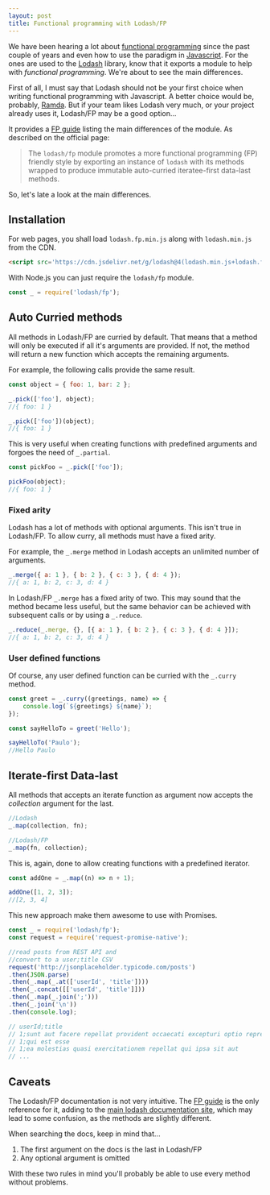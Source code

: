 ```yaml
---
layout: post
title: Functional programming with Lodash/FP
---
```


We have been hearing a lot about [functional programming](https://en.wikipedia.org/wiki/Functional_programming) since the past couple of years and even how to use the paradigm in [Javascript](https://developer.mozilla.org/en-US/docs/Web/JavaScript). For the ones are used to the [Lodash](https://lodash.com/) library, know that it exports a module to help with _functional programming_. We're about to see the main differences.

First of all, I must say that Lodash should not be your first choice when writing functional programming with Javascript. A better choice would be, probably, [Ramda](http://ramdajs.com/). But if your team likes Lodash very much, or your project already uses it, Lodash/FP may be a good option...

It provides a [FP guide](https://github.com/lodash/lodash/wiki/FP-Guide) listing the main differences of the module. As described on the official page:

> The `lodash/fp` module promotes a more functional programming (FP) friendly style by exporting an instance of `lodash` with its methods wrapped to produce immutable auto-curried iteratee-first data-last methods.

So, let's late a look at the main differences.

## Installation

For web pages, you shall load `lodash.fp.min.js` along with `lodash.min.js` from the CDN.

```html
<script src='https://cdn.jsdelivr.net/g/lodash@4(lodash.min.js+lodash.fp.min.js)'></script>
```

With Node.js you can just require the `lodash/fp` module.

```javascript
const _ = require('lodash/fp');
```

## Auto Curried methods

All methods in Lodash/FP are curried by default. That means that a method will only be executed if all it's arguments are provided. If not, the method will return a new function which accepts the remaining arguments.

For example, the following calls provide the same result.

```javascript
const object = { foo: 1, bar: 2 };

_.pick(['foo'], object);
//{ foo: 1 }

_.pick(['foo'])(object);
//{ foo: 1 }
```

This is very useful when creating functions with predefined arguments and forgoes the need of `_.partial`.

```javascript
const pickFoo = _.pick(['foo']);

pickFoo(object);
//{ foo: 1 }
```

### Fixed arity

Lodash has a lot of methods with optional arguments. This isn't true in Lodash/FP. To allow curry, all methods must have a fixed arity.

For example, the `_.merge` method in Lodash accepts an unlimited number of arguments.

```javascript
_.merge({ a: 1 }, { b: 2 }, { c: 3 }, { d: 4 });
//{ a: 1, b: 2, c: 3, d: 4 }
```

In Lodash/FP `_.merge` has a fixed arity of two. This may sound that the method became less useful, but the same behavior can be achieved with subsequent calls or by using a `_.reduce`.

```javascript
_.reduce(_.merge, {}, [{ a: 1 }, { b: 2 }, { c: 3 }, { d: 4 }]);
//{ a: 1, b: 2, c: 3, d: 4 }
```

### User defined functions

Of course, any user defined function can be curried with the `_.curry` method.

```javascript
const greet = _.curry((greetings, name) => {
    console.log(`${greetings} ${name}`);
});

const sayHelloTo = greet('Hello');

sayHelloTo('Paulo');
//Hello Paulo
```

## Iterate-first Data-last

All methods that accepts an iterate function as argument now accepts the _collection_ argument for the last.

```javascript
//Lodash
_.map(collection, fn);

//Lodash/FP
_.map(fn, collection);
```

This is, again, done to allow creating functions with a predefined iterator.

```javascript
const addOne = _.map((n) => n + 1);

addOne([1, 2, 3]);
//[2, 3, 4]
```

This new approach make them awesome to use with Promises.

```javascript
const _ = require('lodash/fp');
const request = require('request-promise-native');

//read posts from REST API and
//convert to a user;title CSV
request('http://jsonplaceholder.typicode.com/posts')
.then(JSON.parse)
.then(_.map(_.at(['userId', 'title'])))
.then(_.concat([['userId', 'title']]))
.then(_.map(_.join(';')))
.then(_.join('\n'))
.then(console.log);

// userId;title
// 1;sunt aut facere repellat provident occaecati excepturi optio reprehenderit
// 1;qui est esse
// 1;ea molestias quasi exercitationem repellat qui ipsa sit aut
// ...
```

## Caveats

The Lodash/FP documentation is not very intuitive. The [FP guide](https://github.com/lodash/lodash/wiki/FP-Guide) is the only reference for it, adding to the [main lodash documentation site](https://lodash.com/docs/), which may lead to some confusion, as the methods are slightly different.

When searching the docs, keep in mind that...

1. The first argument on the docs is the last in Lodash/FP
1. Any optional argument is omitted

With these two rules in mind you'll probably be able to use every method without problems.
